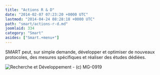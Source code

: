 ```yaml
---
title: "Actions R & D"
date: "2014-02-07 07:23:20 +0000 UTC"
lastmod: "2014-04-24 08:28:18 +0000 UTC"
path: "smart/actions-r-d.md"
joomlaid: 334
category: "Smart"
asides: ["Smart.+menu+"]
---
```

SMART peut, sur simple demande, développer et optimiser de nouveaux protocoles, des mesures spécifiques et réaliser des études dédiées.

![Recherche et Développement - (c) MG-0919](images/SMART/MG_0919.jpg "Recherche et Développement - (c) MG-0919")
